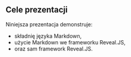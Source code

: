 ## Cele prezentacji


Niniejsza prezentacja demonstruje:
* składnię języka Markdown,
* użycie Markdown we frameworku Reveal.JS,
* oraz sam framework Reveal.JS.